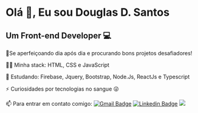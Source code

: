 # Olá 👋, Eu sou Douglas D. Santos 

Um Front-end Developer 💻
---

🚀Se aperfeiçoando dia após dia e procurando bons projetos desafiadores!

👨‍💻 Minha stack: HTML, CSS e JavaScript

:book: Estudando: Firebase, Jquery, Bootstrap, Node.Js, ReactJs e Typescript

⚡ Curiosidades por tecnologias no sangue 😜 


 📫 Para entrar em contato comigo: [![Gmail Badge](https://img.shields.io/badge/gmail-D14836?&style=for-the-badge&logo=gmail&logoColor=white)](mailto:douglas.d.santos.dev@gmail.com) [![Linkedin Badge](https://img.shields.io/badge/linkedin-%230077B5.svg?&style=for-the-badge&logo=linkedin&logoColor=white)](https://www.linkedin.com/in/douglas-santos-8442b41ba/)  [<img src="https://img.shields.io/badge/instagram-%23E4405F.svg?&style=for-the-badge&logo=instagram&logoColor=white" />](https://www.instagram.com/douglas_.1993/)





